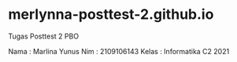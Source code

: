 # merlynna-posttest-2.github.io
Tugas Posttest 2 PBO

Nama  : Marlina Yunus
Nim   : 2109106143
Kelas : Informatika C2 2021

